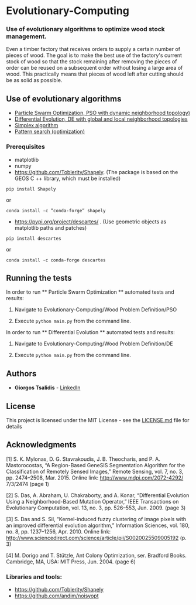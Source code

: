# Evolutionary-Computing

### Use of evolutionary algorithms to optimize wood stock management.

Even a timber factory that receives orders to supply a certain number of pieces of wood. The goal is to make the best use of the factory's current stock of wood so that the stock remaining after removing the pieces of order can be reused on a subsequent order without losing a large area of ​​wood. This practically means that pieces of wood left after cutting should be as solid as possible.

## Use of evolutionary algorithms

* [Particle Swarm Optimization, PSO with dynamic neighborhood topology)](https://en.wikipedia.org/wiki/Particle_swarm_optimization) 
* [Differential Evolution, DE with global and local neighborhood topologies](https://en.wikipedia.org/wiki/Differential_evolution) 
* [Simplex algorithm](https://en.wikipedia.org/wiki/Simplex_algorithm) 
* [Pattern search (optimization)](https://en.wikipedia.org/wiki/Pattern_search_(optimization)) 

### Prerequisites

* matplotlib
* numpy 
* https://github.com/Toblerity/Shapely. (The package is based on the GEOS C ++ library, which must be installed)

```
pip install Shapely
```
or
```
conda install -c ”conda-forge” shapely
```

* https://pypi.org/project/descartes/ . (Use geometric objects as matplotlib paths and patches)

```
pip install descartes
```
or
```
conda install -c conda-forge descartes 
```

## Running the tests

In order to run ** Particle Swarm Optimization ** automated tests and results:
1) Navigate to  Evolutionary-Computing/Wood Problem Definition/PSO

2) Execute ``` python main.py ``` from the command line.


In order to run ** Differential Evolution ** automated tests and results:
1) Navigate to  Evolutionary-Computing/Wood Problem Definition/DE

2) Execute ``` python main.py ``` from the command line.


## Authors

* **Giorgos Tsalidis** - [LinkedIn ](https://gr.linkedin.com/in/tsalidis-giorgos)


## License

This project is licensed under the MIT License - see the [LICENSE.md](LICENSE.md) file for details

## Acknowledgments

[1] S. K. Mylonas, D. G. Stavrakoudis, J. B. Theocharis, and P. A. Mastorocostas, “A Region-Based
GeneSIS Segmentation Algorithm for the Classification of Remotely Sensed Images,” Remote
Sensing, vol. 7, no. 3, pp. 2474–2508, Mar. 2015. Online link: http://www.mdpi.com/2072-4292/
7/3/2474 (page 1)

[2] S. Das, A. Abraham, U. Chakraborty, and A. Konar, “Differential Evolution Using a Neighborhood-Based Mutation Operator,” IEEE Transactions on Evolutionary Computation, vol. 13, no. 3,
pp. 526–553, Jun. 2009. (page 3)

[3] S. Das and S. Sil, “Kernel-induced fuzzy clustering of image pixels with an improved differential
evolution algorithm,” Information Sciences, vol. 180, no. 8, pp. 1237–1256, Apr. 2010. Online link:
http://www.sciencedirect.com/science/article/pii/S0020025509005192 (p. 3)

[4] M. Dorigo and T. Stützle, Ant Colony Optimization, ser. Bradford Books. Cambridge, MA, USA:
MIT Press, Jun. 2004. (page 6)

### Libraries and tools:

* https://github.com/Toblerity/Shapely
* https://github.com/andim/noisyopt
